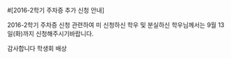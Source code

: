 ﻿#[2016-2학기 주차증 추가 신청 안내]

2016-2학기 주차증 신청 관련하여 미 신청하신 학우 및 분실하신 학우님께서는 9월 13일(화)까지 신청해주시기바랍니다.

감사합니다
학생회 배상